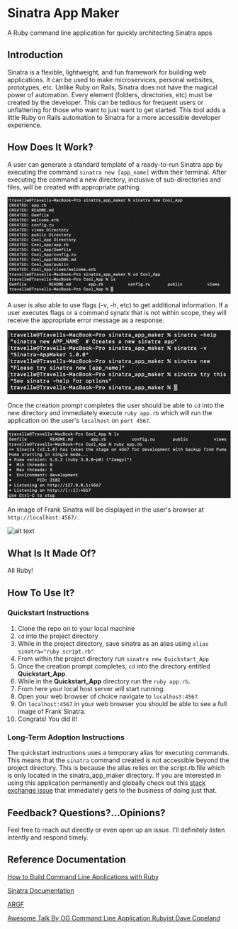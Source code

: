 # Sinatra App Maker
A Ruby command line application for quickly architecting Sinatra apps

## Introduction


Sinatra is a flexible, lightweight, and fun framework for building web applications. It can be used to make microservices, personal websites, prototypes, etc. Unlike Ruby on Rails, Sinatra does not have the magical power of automation. Every element (folders, directories, etc) must be created by the developer. This can be tedious for frequent users or unflattering for those who want to just want to get started. This tool adds a little Ruby on Rails automation to Sinatra for a more accessible developer experience. 

## How Does It Work?

A user can generate a standard template of a ready-to-run Sinatra app by executing the command `sinatra new [app_name]` within their terminal. After executing the command a new directory, inclusive of sub-directories and files, will be created with appropriate pathing.    

![alt text](https://github.com/travellw/sinatra_app_maker/blob/main/images/Screen%20Shot%202021-11-28%20at%205.11.47%20PM.png)

A user is also able to use flags (-v, -h, etc) to get additional information. If a user executes flags or a command synatx that is not within scope, they will receive the appropriate error message as a response.

![alt text](https://github.com/travellw/sinatra_app_maker/blob/main/images/Screen%20Shot%202021-11-28%20at%205.13.31%20PM.png)

Once the creation prompt completes the user should be able to `cd` into the new directory and immediately execute `ruby app.rb` which will run the application on the user's `localhost` on `port 4567`.

![alt text](https://github.com/travellw/sinatra_app_maker/blob/main/images/Screen%20Shot%202021-11-28%20at%205.36.27%20PM.png)

An image of Frank Sinatra will be displayed in the user's browser at `http://localhost:4567/`.

![alt text](https://github.com/travellw/sinatra_app_maker/blob/main/images/Screen%20Shot%202021-11-28%20at%206.29.32%20PM.png)

## What Is It Made Of? 


All Ruby! 


## How To Use It?


### Quickstart Instructions

1. Clone the repo on to your local machine
2. `cd` into the project directory
3. While in the project directory, save sinatra as an alias using `alias sinatra="ruby script.rb"` 
4. From within the project directory run `sinatra new Quickstart_App`
5. Once the creation prompt completes, `cd` into the directory entitled **Quickstart_App**. 
6. While in the **Quickstart_App** directory run the `ruby app.rb`.
7. From here your local host server will start running.
8. Open your web browser of choice navigate to `localhost:4567`.
9. On `localhost:4567` in your web browser you should be able to see a full image of Frank Sinatra. 
10. Congrats! You did it!

### Long-Term Adoption Instructions

The quickstart instructions uses a temporary alias for executing commands. This means that the `sinatra` command created is not accessible beyond the project directory. This is because the alias relies on the script.rb file which is only located in the sinatra_app_maker directory. If you are interested in using this application permanently and globally check out this [stack exchange issue](https://unix.stackexchange.com/questions/155718/how-to-create-permanent-alias-from-script) that immediately gets to the business of doing just that.

## Feedback? Questions?...Opinions?

Feel free to reach out directly or even open up an issue. I'll definitely listen intently and respond timely. 

## Reference Documentation 

[How to Build Command Line Applications with Ruby](https://www.rubyguides.com/2018/12/ruby-argv/)

[Sinatra Documentation](http://sinatrarb.com/documentation.html)

[ARGF](https://ruby-doc.org/core-2.4.0/ARGF.html)

[Awesome Talk By OG Command Line Application Rubyist Dave Copeland](https://www.youtube.com/watch?v=1ILEw6Qca3U&t=201s)

